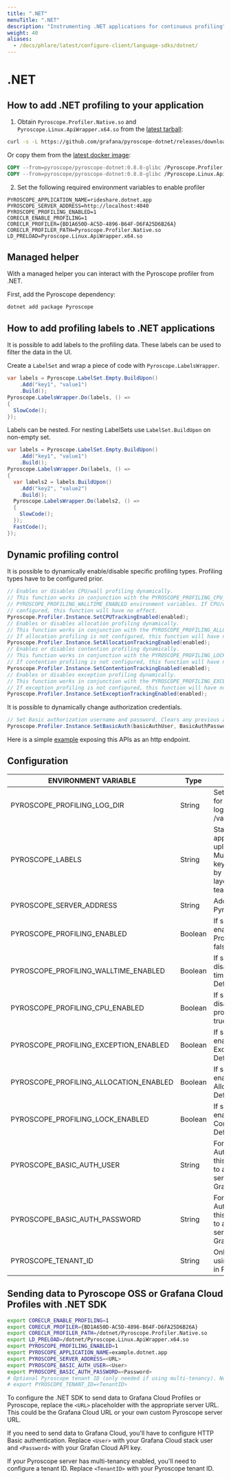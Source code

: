 ```yaml
---
title: ".NET"
menuTitle: ".NET"
description: "Instrumenting .NET applications for continuous profiling"
weight: 40
aliases:
  - /docs/phlare/latest/configure-client/language-sdks/dotnet/
---
```


# .NET

## How to add .NET profiling to your application

1. Obtain `Pyroscope.Profiler.Native.so` and `Pyroscope.Linux.ApiWrapper.x64.so` from the [latest tarball](https://github.com/pyroscope-io/pyroscope-dotnet/releases/):

```bash
curl -s -L https://github.com/grafana/pyroscope-dotnet/releases/download/v0.8.8-pyroscope/pyroscope.0.8.8-glibc-x86_64.tar.gz  | tar xvz -C .
```
Or copy them from the [latest docker image](https://hub.docker.com/r/pyroscope/pyroscope-dotnet/tags):
```dockerfile
COPY --from=pyroscope/pyroscope-dotnet:0.8.8-glibc /Pyroscope.Profiler.Native.so ./Pyroscope.Profiler.Native.so
COPY --from=pyroscope/pyroscope-dotnet:0.8.8-glibc /Pyroscope.Linux.ApiWrapper.x64.so ./Pyroscope.Linux.ApiWrapper.x64.so
````

2. Set the following required environment variables to enable profiler
```shell
PYROSCOPE_APPLICATION_NAME=rideshare.dotnet.app
PYROSCOPE_SERVER_ADDRESS=http://localhost:4040
PYROSCOPE_PROFILING_ENABLED=1
CORECLR_ENABLE_PROFILING=1
CORECLR_PROFILER={BD1A650D-AC5D-4896-B64F-D6FA25D6B26A}
CORECLR_PROFILER_PATH=Pyroscope.Profiler.Native.so
LD_PRELOAD=Pyroscope.Linux.ApiWrapper.x64.so
```


## Managed helper

With a managed helper you can interact with the Pyroscope profiler from .NET.

First, add the Pyroscope dependency:

```shell
dotnet add package Pyroscope
```

## How to add profiling labels to .NET applications

It is possible to add labels to the profiling data. These labels can be used to filter the data in the UI.

Create a `LabelSet` and wrap a piece of code with `Pyroscope.LabelsWrapper`.

```cs
var labels = Pyroscope.LabelSet.Empty.BuildUpon()
    .Add("key1", "value1")
    .Build();
Pyroscope.LabelsWrapper.Do(labels, () =>
{
  SlowCode();
});
```

Labels can be nested. For nesting LabelSets use `LabelSet.BuildUpon` on non-empty set.
```cs
var labels = Pyroscope.LabelSet.Empty.BuildUpon()
    .Add("key1", "value1")
    .Build();
Pyroscope.LabelsWrapper.Do(labels, () =>
{
  var labels2 = labels.BuildUpon()
    .Add("key2", "value2")
    .Build();
  Pyroscope.LabelsWrapper.Do(labels2, () =>
  {
    SlowCode();
  });
  FastCode();
});
```

## Dynamic profiling control

It is possible to dynamically enable/disable specific profiling types. Profiling types have to be configured prior.

```cs
// Enables or disables CPU/wall profiling dynamically.
// This function works in conjunction with the PYROSCOPE_PROFILING_CPU_ENABLED and
// PYROSCOPE_PROFILING_WALLTIME_ENABLED environment variables. If CPU/wall profiling is not
// configured, this function will have no effect.
Pyroscope.Profiler.Instance.SetCPUTrackingEnabled(enabled);
// Enables or disables allocation profiling dynamically.
// This function works in conjunction with the PYROSCOPE_PROFILING_ALLOCATION_ENABLED environment variable.
// If allocation profiling is not configured, this function will have no effect.
Pyroscope.Profiler.Instance.SetAllocationTrackingEnabled(enabled);
// Enables or disables contention profiling dynamically.
// This function works in conjunction with the PYROSCOPE_PROFILING_LOCK_ENABLED environment variable.
// If contention profiling is not configured, this function will have no effect.
Pyroscope.Profiler.Instance.SetContentionTrackingEnabled(enabled);
// Enables or disables exception profiling dynamically.
// This function works in conjunction with the PYROSCOPE_PROFILING_EXCEPTION_ENABLED environment variable.
// If exception profiling is not configured, this function will have no effect.
Pyroscope.Profiler.Instance.SetExceptionTrackingEnabled(enabled);
```

It is possible to dynamically change authorization credentials.

```cs
// Set Basic authorization username and password. Clears any previous authorization credentials.
Pyroscope.Profiler.Instance.SetBasicAuth(basicAuthUser, BasicAuthPassword);
```

Here is a simple [example](https://github.com/grafana/pyroscope/blob/main/examples/dotnet/rideshare/example/Program.cs) exposing this APIs as an http endpoint.

## Configuration

| ENVIRONMENT VARIABLE                   | Type         | DESCRIPTION                                                                                                                       |
|----------------------------------------|--------------|-----------------------------------------------------------------------------------------------------------------------------------|
| PYROSCOPE_PROFILING_LOG_DIR            | String       | Sets the directory for .NET Profiler logs. Defaults to /var/log/pyroscope/.                                                       |
| PYROSCOPE_LABELS                       | String       | Static labels to apply to an uploaded profile. Must be a list of key:value separated by commas such as: layer:api or team:intake. |
| PYROSCOPE_SERVER_ADDRESS               | String       | Address of the Pyroscope Server                                                                                                   |
| PYROSCOPE_PROFILING_ENABLED            | Boolean      | If set to true, enables the .NET Profiler. Defaults to false.                                                                     |
| PYROSCOPE_PROFILING_WALLTIME_ENABLED   | Boolean      | If set to false, disables the Wall time profiling. Defaults to false.                                                             |
| PYROSCOPE_PROFILING_CPU_ENABLED        | Boolean      | If set to false, disables the CPU profiling. Defaults to true.                                                                    |
| PYROSCOPE_PROFILING_EXCEPTION_ENABLED  | Boolean      | If set to true, enables the Exceptions profiling. Defaults to false.                                                              |
| PYROSCOPE_PROFILING_ALLOCATION_ENABLED | Boolean      | If set to true, enables the Allocations profiling. Defaults to false.                                                             |
| PYROSCOPE_PROFILING_LOCK_ENABLED       | Boolean      | If set to true, enables the Lock Contention profiling. Defaults to false.                                                         |
| PYROSCOPE_BASIC_AUTH_USER              | String       | For HTTP Basic Authentication, use this to send profiles to authenticated server, for example Grafana Cloud                       |
| PYROSCOPE_BASIC_AUTH_PASSWORD          | String       | For HTTP Basic Authentication, use this to send profiles to authenticated server, for example Grafana Cloud                       |
| PYROSCOPE_TENANT_ID                    | String       | Only needed if using multi-tenancy in Pyroscope.                                                                                  |

## Sending data to Pyroscope OSS or Grafana Cloud Profiles with .NET SDK

```bash
export CORECLR_ENABLE_PROFILING=1
export CORECLR_PROFILER={BD1A650D-AC5D-4896-B64F-D6FA25D6B26A}
export CORECLR_PROFILER_PATH=/dotnet/Pyroscope.Profiler.Native.so
export LD_PRELOAD=/dotnet/Pyroscope.Linux.ApiWrapper.x64.so
export PYROSCOPE_PROFILING_ENABLED=1
export PYROSCOPE_APPLICATION_NAME=example.dotnet.app
export PYROSCOPE_SERVER_ADDRESS=<URL>
export PYROSCOPE_BASIC_AUTH_USER=<User>
export PYROSCOPE_BASIC_AUTH_PASSWORD=<Password>
# Optional Pyroscope tenant ID (only needed if using multi-tenancy). Not needed for Grafana Cloud.
# export PYROSCOPE_TENANT_ID=<TenantID>
```

To configure the .NET SDK to send data to Grafana Cloud Profiles or Pyroscope, replace the `<URL>` placeholder with the appropriate server URL. This could be the Grafana Cloud URL or your own custom Pyroscope server URL.

If you need to send data to Grafana Cloud, you'll have to configure HTTP Basic authentication. Replace `<User>` with your Grafana Cloud stack user and `<Password>` with your Grafan Cloud API key.

If your Pyroscope server has multi-tenancy enabled, you'll need to configure a tenant ID. Replace `<TenantID>` with your Pyroscope tenant ID.
